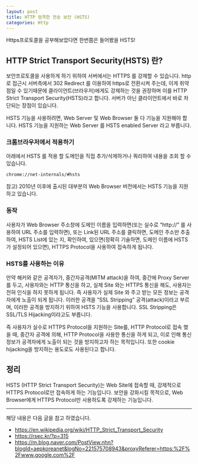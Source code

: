 ```yaml
---
layout: post
title: HTTP 엄격한 전송 보안 (HSTS)
categories: Http
---
```


Https프로토콜을 공부해보았다면 한번쯤은 들어봤을 HSTS!

## HTTP Strict Transport Security(HSTS) 란?

보안프로토콜을 사용하게 하기 위하여 서버에서는 HTTPS 를 강제할 수 있습니다. http로 접근시 서버측에서 302 Redirect 를 이용하여 https로 전환시켜 주는데, 이게 취약점일 수 있기때문에 클라이언트(브라우저)에게도 강제하는 것을 권장하며 이를 HTTP Strict Transport Security(HSTS)라고 합니다. 서버가 아닌 클라이언트에서 바로 차단되는 장점이 있습니다.

HSTS 기능을 사용하려면, Web Server 및 Web Browser 둘 다 기능을 지원해야 합니다. HSTS 기능을 지원하는 Web Server 를 HSTS enabled Server 라고 부릅니다.

### 크롬브라우저에서 적용하기

아래에서 HSTS 를 적용 할 도메인을 직접 추가/삭제하거나 쿼리하여 내용을 조회 할 수 있습니다.

```
chrome://net-internals/#hsts
```

참고) 2010년 이후에 출시된 대부분의 Web Browser 버전에서는 HSTS 기능을 지원하고 있습니다.

### 동작

사용자가 Web Browser 주소창에 도메인 이름을 입력하면(또는 실수로 “http://” 를 사용하여 URL 주소를 입력하면), 또는 Link된 URL 주소를 클릭하면, 도메인 주소만 추출하여, HSTS List에 있는 지, 확인하여, 있으면(정확히 기술하면, 도메인 이름에 HSTS가 설정되어 있으면), HTTPS Protocol을 사용하여 접속하게 됩니다.

### HSTS를 사용하는 이유

만약 해커와 같은 공격자가, 중간자공격(MITM attack)을 하여, 중간에 Proxy Server를 두고, 사용자와는 HTTP 통신을 하고, 실제 Site 와는 HTTPS 통신을 해도, 사용자는 전혀 인식을 하지 못하게 됩니다. 즉 사용자가 실제 Site 와 주고 받는 모든 정보는 공격자에게 노출이 되게 됩니다. 이러한 공격을 “SSL Stripping” 공격(attack)이라고 부르며, 이러한 공격을 방지하기 위하여 HSTS 기능을 사용합니다. SSL Stripping은 SSL/TLS Hijacking이라고도 부릅니다.

즉 사용자가 실수로 HTTPS Protocol을 지원하는 Site를, HTTP Protocol로 접속 했을 때, 중간자 공격에 의해, HTTP Protocol을 사용한 통신을 하게 되고, 이로 인해 통신 정보가 공격자에게 노출이 되는 것을 방지하고자 하는 목적입니다. 또한 cookie hijacking을 방지하는 용도로도 사용된다고 합니다.

## 정리

HSTS (HTTP Strict Transport Security)는 Web Site에 접속할 때, 강제적으로 HTTPS Protocol로만 접속하게 하는 기능입니다. 보안을 강화시킬 목적으로, Web Browser에게 HTTPS Protocol만 사용하도록 강제하는 기능입니다.

---

해당 내용은 다음 글을 참고 하였습니다.

- https://en.wikipedia.org/wiki/HTTP_Strict_Transport_Security
- https://rsec.kr/?p=315
- https://m.blog.naver.com/PostView.nhn?blogId=aepkoreanet&logNo=221575708943&proxyReferer=https:%2F%2Fwww.google.com%2F
